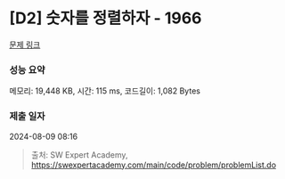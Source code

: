 # [D2] 숫자를 정렬하자 - 1966 

[문제 링크](https://swexpertacademy.com/main/code/problem/problemDetail.do?contestProbId=AV5PrmyKAWEDFAUq) 

### 성능 요약

메모리: 19,448 KB, 시간: 115 ms, 코드길이: 1,082 Bytes

### 제출 일자

2024-08-09 08:16



> 출처: SW Expert Academy, https://swexpertacademy.com/main/code/problem/problemList.do